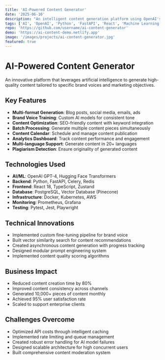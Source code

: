 ```yaml
---
title: 'AI-Powered Content Generator'
date: '2025-06-10'
description: "An intelligent content generation platform using OpenAI's GPT models to create blog posts, social media content, and marketing copy with custom brand voice and style guidelines."
tags: ['AI', 'OpenAI', 'Python', 'FastAPI', 'React', 'Machine Learning']
repo: 'https://github.com/username/ai-content-generator'
demo: 'https://ai-content-demo.netlify.app'
image: '/images/projects/ai-content-generator.jpg'
featured: true
---
```


# AI-Powered Content Generator

An innovative platform that leverages artificial intelligence to generate high-quality content tailored to specific brand voices and marketing objectives.

## Key Features

- **Multi-format Generation**: Blog posts, social media, emails, ads
- **Brand Voice Training**: Custom AI models for consistent tone
- **Content Optimization**: SEO-friendly content with keyword integration
- **Batch Processing**: Generate multiple content pieces simultaneously
- **Content Calendar**: Schedule and manage content publication
- **Analytics Dashboard**: Track content performance and engagement
- **Multi-language Support**: Generate content in 20+ languages
- **Plagiarism Detection**: Ensure originality of generated content

## Technologies Used

- **AI/ML**: OpenAI GPT-4, Hugging Face Transformers
- **Backend**: Python, FastAPI, Celery, Redis
- **Frontend**: React 18, TypeScript, Zustand
- **Database**: PostgreSQL, Vector Database (Pinecone)
- **Infrastructure**: Docker, Kubernetes, AWS
- **Monitoring**: Prometheus, Grafana
- **Testing**: Pytest, Jest, Playwright

## Technical Innovations

- Implemented custom fine-tuning pipeline for brand voice
- Built vector similarity search for content recommendations
- Created asynchronous content generation with progress tracking
- Designed modular prompt engineering system
- Implemented content quality scoring algorithms

## Business Impact

- Reduced content creation time by 80%
- Improved content consistency across channels
- Generated 10,000+ pieces of content monthly
- Achieved 95% user satisfaction rate
- Scaled to support enterprise clients

## Challenges Overcome

- Optimized API costs through intelligent caching
- Implemented rate limiting and queue management
- Created robust error handling for AI model failures
- Designed scalable architecture for high concurrent users
- Built comprehensive content moderation system
